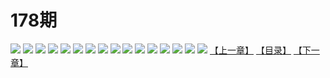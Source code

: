 # 178期
![](https://mao.mhtupian.com/uploads/img/7563/97690/001.jpg)
![](https://mao.mhtupian.com/uploads/img/7563/97690/002.jpg)
![](https://mao.mhtupian.com/uploads/img/7563/97690/003.jpg)
![](https://mao.mhtupian.com/uploads/img/7563/97690/004.jpg)
![](https://mao.mhtupian.com/uploads/img/7563/97690/005.jpg)
![](https://mao.mhtupian.com/uploads/img/7563/97690/006.jpg)
![](https://mao.mhtupian.com/uploads/img/7563/97690/007.jpg)
![](https://mao.mhtupian.com/uploads/img/7563/97690/008.jpg)
![](https://mao.mhtupian.com/uploads/img/7563/97690/009.jpg)
![](https://mao.mhtupian.com/uploads/img/7563/97690/010.jpg)
![](https://mao.mhtupian.com/uploads/img/7563/97690/011.jpg)
![](https://mao.mhtupian.com/uploads/img/7563/97690/012.jpg)
![](https://mao.mhtupian.com/uploads/img/7563/97690/013.jpg)
![](https://mao.mhtupian.com/uploads/img/7563/97690/014.jpg)
![](https://mao.mhtupian.com/uploads/img/7563/97690/015.jpg)
![](https://mao.mhtupian.com/uploads/img/7563/97690/016.jpg)
[【上一章】](./104.md)
[【目录】](./README.md)
[【下一章】](./106.md)
